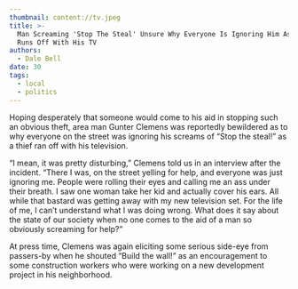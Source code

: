 ```yaml
---
thumbnail: content://tv.jpeg
title: >-
  Man Screaming 'Stop The Steal' Unsure Why Everyone Is Ignoring Him As Thief
  Runs Off With His TV
authors:
  - Dale Bell
date: 30
tags:
  - local
  - politics
---
```


Hoping desperately that someone would come to his aid in stopping such an obvious theft, area man Gunter Clemens was reportedly bewildered as to why everyone on the street was ignoring his screams of “Stop the steal!” as a thief ran off with his television. 

“I mean, it was pretty disturbing,” Clemens told us in an interview after the incident. “There I was, on the street yelling for help, and everyone was just ignoring me. People were rolling their eyes and calling me an ass under their breath. I saw one woman take her kid and actually cover his ears. All while that bastard was getting away with my new television set. For the life of me, I can’t understand what I was doing wrong. What does it say about the state of our society when no one comes to the aid of a man so obviously screaming for help?”

At press time, Clemens was again eliciting some serious side-eye from passers-by when he shouted “Build the wall!” as an encouragement to some construction workers who were working on a new development project in his neighborhood. 
